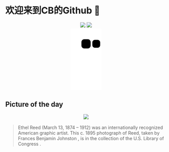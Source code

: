 
# 欢迎来到CB的Github 👋

<div align="center">
  <img height="137px" src="https://github-readme-stats.vercel.app/api?username=SuperCB&show_icons=true&theme=radical" />
  <img height="137px" src="https://github-readme-stats.vercel.app/api/top-langs/?username=SuperCB&hide_title=true&hide_border=true&layout=compact&langs_count=6&text_color=000&icon_color=fff" />
</div>


<div align="center">
    <img src="./contribution-snake/github-contribution-grid-snake.svg" />
</div>



## Picture of the day
<div align="center">
  <img width=400px src="https://upload.wikimedia.org/wikipedia/commons/thumb/8/8c/Ethel_Reed_%28ca._1895%29_by_Frances_Benjamin_Johnston.jpg/450px-Ethel_Reed_%28ca._1895%29_by_Frances_Benjamin_Johnston.jpg" />
</div>

>Ethel Reed  (March 13, 1874 – 1912) was an internationally recognized American graphic artist. This  c.  1895 photograph of Reed, taken by  Frances Benjamin Johnston , is in the collection of the U.S.  Library of Congress .



